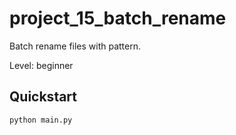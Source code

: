 # project_15_batch_rename

Batch rename files with pattern.

Level: beginner

## Quickstart

```bash
python main.py
```
